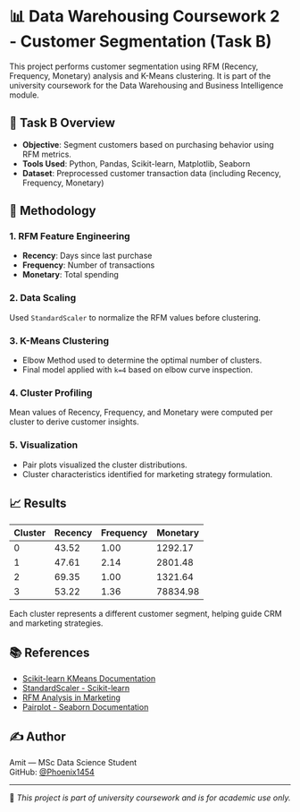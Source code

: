 # 📊 Data Warehousing Coursework 2 - Customer Segmentation (Task B)

This project performs customer segmentation using RFM (Recency, Frequency, Monetary) analysis and K-Means clustering. It is part of the university coursework for the Data Warehousing and Business Intelligence module.

## 📁 Task B Overview

- **Objective**: Segment customers based on purchasing behavior using RFM metrics.
- **Tools Used**: Python, Pandas, Scikit-learn, Matplotlib, Seaborn
- **Dataset**: Preprocessed customer transaction data (including Recency, Frequency, Monetary)

## 🧪 Methodology

### 1. RFM Feature Engineering
- **Recency**: Days since last purchase
- **Frequency**: Number of transactions
- **Monetary**: Total spending

### 2. Data Scaling
Used `StandardScaler` to normalize the RFM values before clustering.

### 3. K-Means Clustering
- Elbow Method used to determine the optimal number of clusters.
- Final model applied with `k=4` based on elbow curve inspection.

### 4. Cluster Profiling
Mean values of Recency, Frequency, and Monetary were computed per cluster to derive customer insights.

### 5. Visualization
- Pair plots visualized the cluster distributions.
- Cluster characteristics identified for marketing strategy formulation.

## 📈 Results

| Cluster | Recency | Frequency | Monetary |
|---------|---------|-----------|----------|
|   0     | 43.52   | 1.00      | 1292.17  |
|   1     | 47.61   | 2.14      | 2801.48  |
|   2     | 69.35   | 1.00      | 1321.64  |
|   3     | 53.22   | 1.36      | 78834.98 |

Each cluster represents a different customer segment, helping guide CRM and marketing strategies.


## 📚 References

- [Scikit-learn KMeans Documentation](https://scikit-learn.org/stable/modules/generated/sklearn.cluster.KMeans.html)
- [StandardScaler - Scikit-learn](https://scikit-learn.org/stable/modules/generated/sklearn.preprocessing.StandardScaler.html)
- [RFM Analysis in Marketing](https://www.optimizely.com/optimization-glossary/rfm-analysis/)
- [Pairplot - Seaborn Documentation](https://seaborn.pydata.org/generated/seaborn.pairplot.html)

## ✍️ Author

Amit — MSc Data Science Student  
GitHub: [@Phoenix1454](https://github.com/Phoenix1454)

---

📌 *This project is part of university coursework and is for academic use only.*
